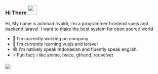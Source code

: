 
### Hi There <img src="https://github.com/TheDudeThatCode/TheDudeThatCode/blob/master/Assets/Hi.gif" width="29px">

Hi, My name is achmad rivaldi, i'm a programmer frontend vuejs and backend laravel. i want to make the best system for open source world

- 🔭 I’m currently working on company
- 🌱 I’m currently learning vuejs and laravel
- 😄 I'm natively speak Indonesian and fluently speak english.
- ⚡ Fun fact: i like anime, twice, gfriend, redvelvet

<img src="https://github-readme-stats.vercel.app/api/top-langs/?username=mrtampan">

